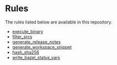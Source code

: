 <!-- Generated with Stardoc, Do Not Edit! -->
# Rules

The rules listed below are available in this repository.

  * [execute_binary](/doc/execute_binary.md)
  * [filter_srcs](/doc/filter_srcs.md)
  * [generate_release_notes](/doc/generate_release_notes.md)
  * [generate_workspace_snippet](/doc/generate_workspace_snippet.md)
  * [hash_sha256](/doc/hash_sha256.md)
  * [write_bazel_status_vars](/doc/write_bazel_status_vars.md)

